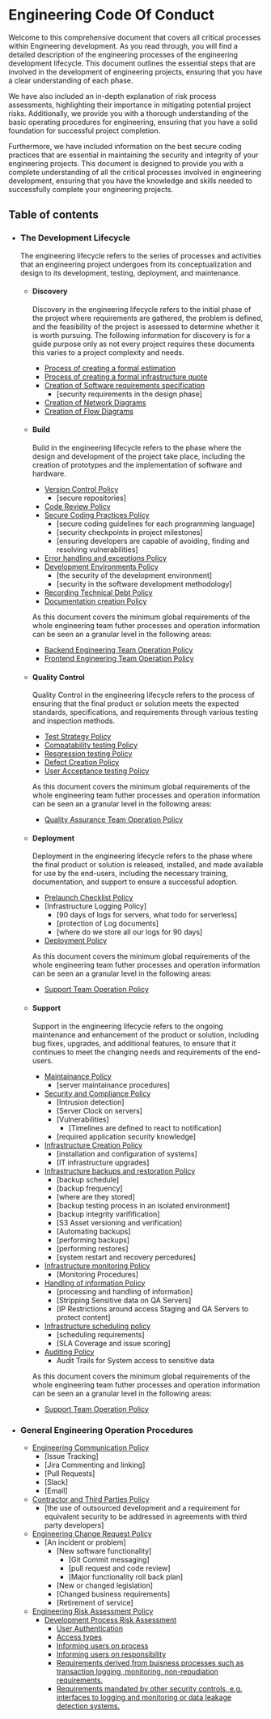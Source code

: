 # Engineering Code Of Conduct

Welcome to this comprehensive document that covers all critical processes within Engineering development. As you read through, you will find a detailed description of the engineering processes of the engineering development lifecycle. This document outlines the essential steps that are involved in the development of engineering projects, ensuring that you have a clear understanding of each phase.

We have also included an in-depth explanation of risk process assessments, highlighting their importance in mitigating potential project risks. Additionally, we provide you with a thorough understanding of the basic operating procedures for engineering, ensuring that you have a solid foundation for successful project completion.

Furthermore, we have included information on the best secure coding practices that are essential in maintaining the security and integrity of your engineering projects. This document is designed to provide you with a complete understanding of all the critical processes involved in engineering development, ensuring that you have the knowledge and skills needed to successfully complete your engineering projects.

## Table of contents

- ### The Development Lifecycle
  The engineering lifecycle refers to the series of processes and activities that an engineering project undergoes from its conceptualization and design to its development, testing, deployment, and maintenance.    

  - #### Discovery
    Discovery in the engineering lifecycle refers to the initial phase of the project where requirements are gathered, the problem is defined, and the feasibility of the project is assessed to determine whether it is worth pursuing. The following information for discovery is for a guide purpose only as not every project requires these documents this varies to a project complexity and needs. 
    
    - [Process of creating a formal estimation](/)
    - [Process of creating a formal infrastructure quote](/)
    - [Creation of Software requirements specification](/)
      - [security requirements in the design phase] 
    - [Creation of Network Diagrams](/)
    - [Creation of Flow Diagrams](/)
  
  - #### Build
    Build in the engineering lifecycle refers to the phase where the design and development of the project take place, including the creation of prototypes and the implementation of software and hardware.
    
    - [Version Control Policy](/)
      - [secure repositories] 
    - [Code Review Policy](/)
    - [Secure Coding Practices Policy](/)
      - [secure coding guidelines for each programming language]
      - [security checkpoints in project milestones]
      - [ensuring developers are capable of avoiding, finding and resolving vulnerabilities]
    - [Error handling and exceptions Policy](/) 
    - [Development Environments Policy](/)
      - [the security of the development environment]
      - [security in the software development methodology]
    - [Recording Technical Debt Policy](/)
    - [Documentation creation Policy](/)
    
    As this document covers the minimum global requirements of the whole engineering team futher processes and operation information can be seen an a granular level in the following areas:
    
    - [Backend Engineering Team Operation Policy](/)
    - [Frontend Engineering Team Operation Policy](/)
  
  - #### Quality Control
    Quality Control in the engineering lifecycle refers to the process of ensuring that the final product or solution meets the expected standards, specifications, and requirements through various testing and inspection methods.
    
    - [Test Strategy Policy](/)
    - [Compatability testing Policy](/)
    - [Resgression testing Policy](/)
    - [Defect Creation Policy](/)
    - [User Acceptance testing Policy](/)
    
     As this document covers the minimum global requirements of the whole engineering team futher processes and operation information can be seen an a granular level in the following areas:
    - [Quality Assurance Team Operation Policy](/)

  - #### Deployment
    Deployment in the engineering lifecycle refers to the phase where the final product or solution is released, installed, and made available for use by the end-users, including the necessary training, documentation, and support to ensure a successful adoption.
    
    - [Prelaunch Checklist Policy](/)
    - [Infrastructure Logging Policy]
      - [90 days of logs for servers, what todo for serverless]
      - [protection of Log documents]
      - [where do we store all our logs for 90 days] 
    - [Deployment Policy](/)
    
    As this document covers the minimum global requirements of the whole engineering team futher processes and operation information can be seen an a granular level in the following areas:
    - [Support Team Operation Policy](/)
  
  - #### Support
    Support in the engineering lifecycle refers to the ongoing maintenance and enhancement of the product or solution, including bug fixes, upgrades, and additional features, to ensure that it continues to meet the changing needs and requirements of the end-users.
    
    - [Maintainance Policy](/)
      - [server maintainance procedures]
    - [Security and Compliance Policy](/)
      - [Intrusion detection]
      - [Server Clock on servers]
      - [Vulnerabilities]
        - [Timelines are defined to react to notification]
      - [required application security knowledge]
    - [Infrastructure Creation Policy](/)
      - [installation and configuration of systems]
      - [IT infrastructure upgrades]
    - [Infrastructure backups and restoration Policy](/)
      - [backup schedule]
      - [backup frequency]
      - [where are they stored]
      - [backup testing process in an isolated environment]
      - [backup integrity varifification]
      - [S3 Asset versioning and verification]
      - [Automating backups]
      - [performing backups]
      - [performing restores]
      - [system restart and recovery percedures]
    - [Infrastructure monitoring Policy](/)
      - [Monitoring Procedures]  
    - [Handling of information Policy](/)
      - [processing and handling of information]
      - [Stripping Sensitive data on QA Servers]
      - [IP Restrictions around access Staging and QA Servers to  protect content] 
    - [Infrastructure scheduling policy](/)
      - [scheduling requirements] 
      - [SLA Coverage and issue scoring]
    - [Auditing Policy](/)
      - Audit Trails for System access to sensitive data
    
    As this document covers the minimum global requirements of the whole engineering team futher processes and operation information can be seen an a granular level in the following areas:
    - [Support Team Operation Policy](/)

- ### General Engineering Operation Procedures

  - [Engineering Communication Policy](/)
    - [Issue Tracking]
    - [Jira Commenting and linking]
    - [Pull Requests]
    - [Slack]
    - [Email]
  - [Contractor and Third Parties Policy](/)
    - [the use of outsourced development and a requirement for equivalent security to be addressed in agreements with third party developers] 
  - [Engineering Change Request Policy](/)
    - [An incident or problem]
      - [New software functionality]
        - [Git Commit messaging]
        - [pull request and code review]
        - [Major functionality roll back plan] 
      - [New or changed legislation]
      - [Changed business requirements]
      - [Retirement of service] 
  - [Engineering Risk Assessment Policy](/)
    - [Development Process Risk Assessment](./tbc/tbc.md)
      - [User Authentication](./tbc/tbc.md)
      - [Access types](./tbc/tbc.md)
      - [Informing users on process](./tbc/tbc.md)
      - [Informing users on responsibility](./tbc/tbc.md)
      - [Requirements derived from buisness processes such as transaction logging, monitoring, non-repudiation requirements.](./tbc/tbc.md)
      - [Requirements mandated by other security controls, e.g. interfaces to logging and monitoring or data leakage detection systems. ](./tbc/tbc.md)

